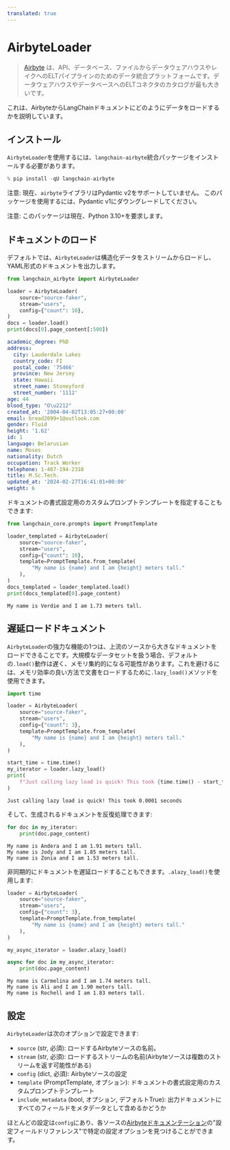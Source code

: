 ```yaml
---
translated: true
---
```


# AirbyteLoader

>[Airbyte](https://github.com/airbytehq/airbyte) は、API、データベース、ファイルからデータウェアハウスやレイクへのELTパイプラインのためのデータ統合プラットフォームです。データウェアハウスやデータベースへのELTコネクタのカタログが最も大きいです。

これは、AirbyteからLangChainドキュメントにどのようにデータをロードするかを説明しています。

## インストール

`AirbyteLoader`を使用するには、`langchain-airbyte`統合パッケージをインストールする必要があります。

```python
% pip install -qU langchain-airbyte
```

注意: 現在、`airbyte`ライブラリはPydantic v2をサポートしていません。
このパッケージを使用するには、Pydantic v1にダウングレードしてください。

注意: このパッケージは現在、Python 3.10+を要求します。

## ドキュメントのロード

デフォルトでは、`AirbyteLoader`は構造化データをストリームからロードし、YAML形式のドキュメントを出力します。

```python
from langchain_airbyte import AirbyteLoader

loader = AirbyteLoader(
    source="source-faker",
    stream="users",
    config={"count": 10},
)
docs = loader.load()
print(docs[0].page_content[:500])
```

```yaml
academic_degree: PhD
address:
  city: Lauderdale Lakes
  country_code: FI
  postal_code: '75466'
  province: New Jersey
  state: Hawaii
  street_name: Stoneyford
  street_number: '1112'
age: 44
blood_type: "O\u2212"
created_at: '2004-04-02T13:05:27+00:00'
email: bread2099+1@outlook.com
gender: Fluid
height: '1.62'
id: 1
language: Belarusian
name: Moses
nationality: Dutch
occupation: Track Worker
telephone: 1-467-194-2318
title: M.Sc.Tech.
updated_at: '2024-02-27T16:41:01+00:00'
weight: 6
```

ドキュメントの書式設定用のカスタムプロンプトテンプレートを指定することもできます:

```python
from langchain_core.prompts import PromptTemplate

loader_templated = AirbyteLoader(
    source="source-faker",
    stream="users",
    config={"count": 10},
    template=PromptTemplate.from_template(
        "My name is {name} and I am {height} meters tall."
    ),
)
docs_templated = loader_templated.load()
print(docs_templated[0].page_content)
```

```output
My name is Verdie and I am 1.73 meters tall.
```

## 遅延ロードドキュメント

`AirbyteLoader`の強力な機能の1つは、上流のソースから大きなドキュメントをロードできることです。大規模なデータセットを扱う場合、デフォルトの`.load()`動作は遅く、メモリ集約的になる可能性があります。これを避けるには、メモリ効率の良い方法で文書をロードするために`.lazy_load()`メソッドを使用できます。

```python
import time

loader = AirbyteLoader(
    source="source-faker",
    stream="users",
    config={"count": 3},
    template=PromptTemplate.from_template(
        "My name is {name} and I am {height} meters tall."
    ),
)

start_time = time.time()
my_iterator = loader.lazy_load()
print(
    f"Just calling lazy load is quick! This took {time.time() - start_time:.4f} seconds"
)
```

```output
Just calling lazy load is quick! This took 0.0001 seconds
```

そして、生成されるドキュメントを反復処理できます:

```python
for doc in my_iterator:
    print(doc.page_content)
```

```output
My name is Andera and I am 1.91 meters tall.
My name is Jody and I am 1.85 meters tall.
My name is Zonia and I am 1.53 meters tall.
```

非同期的にドキュメントを遅延ロードすることもできます。`.alazy_load()`を使用します:

```python
loader = AirbyteLoader(
    source="source-faker",
    stream="users",
    config={"count": 3},
    template=PromptTemplate.from_template(
        "My name is {name} and I am {height} meters tall."
    ),
)

my_async_iterator = loader.alazy_load()

async for doc in my_async_iterator:
    print(doc.page_content)
```

```output
My name is Carmelina and I am 1.74 meters tall.
My name is Ali and I am 1.90 meters tall.
My name is Rochell and I am 1.83 meters tall.
```

## 設定

`AirbyteLoader`は次のオプションで設定できます:

- `source` (str, 必須): ロードするAirbyteソースの名前。
- `stream` (str, 必須): ロードするストリームの名前(Airbyteソースは複数のストリームを返す可能性がある)
- `config` (dict, 必須): Airbyteソースの設定
- `template` (PromptTemplate, オプション): ドキュメントの書式設定用のカスタムプロンプトテンプレート
- `include_metadata` (bool, オプション, デフォルトTrue): 出力ドキュメントにすべてのフィールドをメタデータとして含めるかどうか

ほとんどの設定は`config`にあり、各ソースの[Airbyteドキュメンテーション](https://docs.airbyte.com/integrations/)の"設定フィールドリファレンス"で特定の設定オプションを見つけることができます。
